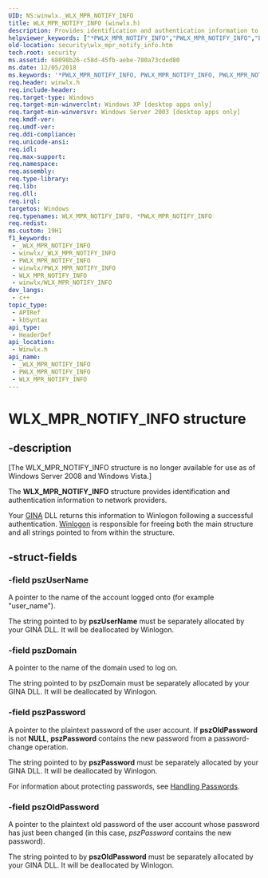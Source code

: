 ```yaml
---
UID: NS:winwlx._WLX_MPR_NOTIFY_INFO
title: WLX_MPR_NOTIFY_INFO (winwlx.h)
description: Provides identification and authentication information to network providers.
helpviewer_keywords: ["*PWLX_MPR_NOTIFY_INFO","PWLX_MPR_NOTIFY_INFO","PWLX_MPR_NOTIFY_INFO structure pointer [Security]","WLX_MPR_NOTIFY_INFO","WLX_MPR_NOTIFY_INFO structure [Security]","_gina_wlx_mpr_notify_info","security.wlx_mpr_notify_info","winwlx/PWLX_MPR_NOTIFY_INFO","winwlx/WLX_MPR_NOTIFY_INFO"]
old-location: security\wlx_mpr_notify_info.htm
tech.root: security
ms.assetid: 68098b26-c58d-45fb-aebe-780a73cded80
ms.date: 12/05/2018
ms.keywords: '*PWLX_MPR_NOTIFY_INFO, PWLX_MPR_NOTIFY_INFO, PWLX_MPR_NOTIFY_INFO structure pointer [Security], WLX_MPR_NOTIFY_INFO, WLX_MPR_NOTIFY_INFO structure [Security], _gina_wlx_mpr_notify_info, security.wlx_mpr_notify_info, winwlx/PWLX_MPR_NOTIFY_INFO, winwlx/WLX_MPR_NOTIFY_INFO'
req.header: winwlx.h
req.include-header: 
req.target-type: Windows
req.target-min-winverclnt: Windows XP [desktop apps only]
req.target-min-winversvr: Windows Server 2003 [desktop apps only]
req.kmdf-ver: 
req.umdf-ver: 
req.ddi-compliance: 
req.unicode-ansi: 
req.idl: 
req.max-support: 
req.namespace: 
req.assembly: 
req.type-library: 
req.lib: 
req.dll: 
req.irql: 
targetos: Windows
req.typenames: WLX_MPR_NOTIFY_INFO, *PWLX_MPR_NOTIFY_INFO
req.redist: 
ms.custom: 19H1
f1_keywords:
 - _WLX_MPR_NOTIFY_INFO
 - winwlx/_WLX_MPR_NOTIFY_INFO
 - PWLX_MPR_NOTIFY_INFO
 - winwlx/PWLX_MPR_NOTIFY_INFO
 - WLX_MPR_NOTIFY_INFO
 - winwlx/WLX_MPR_NOTIFY_INFO
dev_langs:
 - c++
topic_type:
 - APIRef
 - kbSyntax
api_type:
 - HeaderDef
api_location:
 - Winwlx.h
api_name:
 - _WLX_MPR_NOTIFY_INFO
 - PWLX_MPR_NOTIFY_INFO
 - WLX_MPR_NOTIFY_INFO
---
```


# WLX_MPR_NOTIFY_INFO structure


## -description

<p class="CCE_Message">[The WLX_MPR_NOTIFY_INFO structure is no longer available for use as of Windows Server 2008 and Windows Vista.]

The <b>WLX_MPR_NOTIFY_INFO</b> structure provides identification and authentication information to network providers.

 Your <a href="/windows/desktop/SecGloss/g-gly">GINA</a> DLL returns this information to Winlogon following a successful authentication. <a href="/windows/desktop/SecGloss/w-gly">Winlogon</a> is responsible for freeing both the main structure and all strings pointed to from within the structure.

## -struct-fields

### -field pszUserName

A pointer to the name of the account logged onto (for example "user_name"). 




The string pointed to by <b>pszUserName</b> must be separately allocated by your GINA DLL. It will be deallocated by Winlogon.

### -field pszDomain

A pointer to the name of the domain used to log on. 




The string pointed to by pszDomain must be separately allocated by your GINA DLL. It will be deallocated by Winlogon.

### -field pszPassword

A pointer to the plaintext password of the user account. If <b>pszOldPassword</b> is not <b>NULL</b>, <b>pszPassword</b> contains the new password from a password-change operation. 




The string pointed to by <b>pszPassword</b> must be separately allocated by your GINA DLL. It will be deallocated by Winlogon.

 For information about protecting passwords, see <a href="/windows/desktop/SecBP/handling-passwords">Handling Passwords</a>.

### -field pszOldPassword

A pointer to the plaintext old password of the user account whose password has just been changed (in this case, <i>pszPassword</i> contains the new password). 




The string pointed to by <b>pszOldPassword</b> must be separately allocated by your GINA DLL. It will be deallocated by Winlogon.


